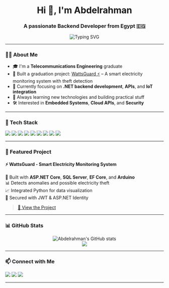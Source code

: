 <h1 align="center">Hi 👋, I'm Abdelrahman</h1>
<h3 align="center">A passionate Backend Developer from Egypt 🇪🇬</h3>

<p align="center">
  <img src="https://readme-typing-svg.herokuapp.com?font=Fira+Code&duration=3000&pause=1000&center=true&vCenter=true&width=435&lines=Backend+Developer;ASP.NET+Core+Lover;Arduino+Integration+Expert;Open+Source+Contributor" alt="Typing SVG" />
</p>

---

### 👨‍💻 About Me

- 🎓 I'm a **Telecommunications Engineering** graduate  
- 🚀 Built a graduation project: [WattsGuard ⚡](https://github.com/USERNAME/WattsGuard) – A smart electricity monitoring system with theft detection  
- 💼 Currently focusing on **.NET backend development**, **APIs**, and **IoT integration**  
- 🔭 Always learning new technologies and building practical stuff  
- 🛠️ Interested in **Embedded Systems**, **Cloud APIs**, and **Security**  

---

### 🧰 Tech Stack

<p>
  <img src="https://img.shields.io/badge/C%23-239120?style=flat&logo=c-sharp&logoColor=white"/>
  <img src="https://img.shields.io/badge/.NET-512BD4?style=flat&logo=dotnet&logoColor=white"/>
  <img src="https://img.shields.io/badge/ASP.NET_Core-512BD4?style=flat&logo=dotnet&logoColor=white"/>
  <img src="https://img.shields.io/badge/Entity_Framework-512BD4?style=flat&logo=efcore&logoColor=white"/>
  <img src="https://img.shields.io/badge/SQL_Server-CC2927?style=flat&logo=microsoftsqlserver&logoColor=white"/>
  <img src="https://img.shields.io/badge/Arduino-00979D?style=flat&logo=arduino&logoColor=white"/>
  <img src="https://img.shields.io/badge/JavaScript-F7DF1E?style=flat&logo=javascript&logoColor=black"/>
  <img src="https://img.shields.io/badge/Python-3776AB?style=flat&logo=python&logoColor=white"/>
  <img src="https://img.shields.io/badge/Git-F05032?style=flat&logo=git&logoColor=white"/>
</p>

---

### 🚀 Featured Project

#### ⚡ WattsGuard - Smart Electricity Monitoring System  
🔌 Built with **ASP.NET Core**, **SQL Server**, **EF Core**, and **Arduino**  
📊 Detects anomalies and possible electricity theft  
📈 Integrated Python for data visualization  
🔐 Secured with JWT & ASP.NET Identity

> [🔗 View the Project](https://github.com/USERNAME/WattsGuard)

---

### 📊 GitHub Stats

<p align="center">
  <img src="https://github-readme-stats.vercel.app/api?username=USERNAME&show_icons=true&theme=radical" alt="Abdelrahman's GitHub stats" />
  <br />
  <img src="https://github-readme-stats.vercel.app/api/top-langs/?username=USERNAME&layout=compact&theme=radical" />
</p>

---

### 📫 Connect with Me

<p>
  <a href="mailto:your-email@example.com"><img src="https://img.shields.io/badge/email-D14836?style=flat&logo=gmail&logoColor=white"/></a>
  <a href="https://linkedin.com/in/your-linkedin"><img src="https://img.shields.io/badge/LinkedIn-0A66C2?style=flat&logo=linkedin&logoColor=white"/></a>
  <a href="https://github.com/USERNAME"><img src="https://img.shields.io/badge/GitHub-100000?style=flat&logo=github&logoColor=white"/></a>
</p>

---

<!-- Optional Spotify, WakaTime, or Article Sections can go here -->

